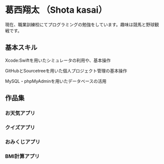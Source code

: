 # 葛西翔太 （Shota kasai）
現在、職業訓練校にてプログラミングの勉強をしています。趣味は競馬と野球観戦です。
## 基本スキル
 Xcode:Swiftを用いたシミュレータの利用や、基本操作
 
 GitHubとSourcetreeを用いた個人プロジェクト管理の基本操作
 
 MySQL・phpMyAdminを用いたデータベースの活用
## 作品集
### お天気アプリ

### クイズアプリ

### おみくじアプリ

### BMI計算アプリ
